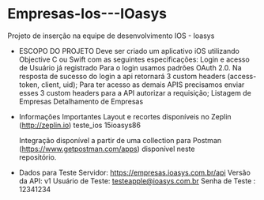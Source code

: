 # Empresas-Ios---IOasys
Projeto de inserção na equipe de desenvolvimento IOS - Ioasys

- ESCOPO DO PROJETO
    Deve ser criado um aplicativo iOS utilizando Objective C ou Swift com as seguintes especificações:
    Login e acesso de Usuário já registrado
    Para o login usamos padrões OAuth 2.0. Na resposta de sucesso do login a api retornará 3 custom headers (access-token,         client, uid);
    Para ter acesso as demais APIS precisamos enviar esses 3 custom headers para a API autorizar a requisição;
    Listagem de Empresas
    Detalhamento de Empresas

- Informações Importantes
    Layout e recortes disponíveis no Zeplin (http://zeplin.io) teste_ios 15ioasys86

    Integração disponível a partir de uma collection para Postman (https://www.getpostman.com/apps) disponível neste          
    repositório.
    
- Dados para Teste
    Servidor: https://empresas.ioasys.com.br/api
    Versão da API: v1
    Usuário de Teste: testeapple@ioasys.com.br
    Senha de Teste : 12341234
